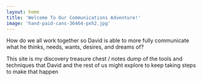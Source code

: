 ```yaml
---
layout: home
title: 'Welcome To Our Communications Adventure!'
image: 'hand-paid-cans-36464-pxh2.jpg'
---
```


How do we all work together so David is able to more fully communicate what he thinks, needs, wants, desires, and dreams of?  

This site is my discovery treasure chest / notes dump of the tools and techniques that David and the rest of us might explore to keep taking steps to make that happen
